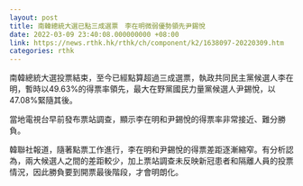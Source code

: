 ```yaml
---
layout: post
title: 南韓總統大選已點三成選票　李在明微弱優勢領先尹錫悅
date: 2022-03-09 23:40:08.000000000 +08:00
link: https://news.rthk.hk/rthk/ch/component/k2/1638097-20220309.htm
categories: rthk
---
```


南韓總統大選投票結束，至今已經點算超過三成選票，執政共同民主黨候選人李在明，暫時以49.63%的得票率領先，最大在野黨國民力量黨候選人尹錫悅，以47.08%緊隨其後。

當地電視台早前發布票站調查，顯示李在明和尹錫悅的得票率非常接近、難分勝負。

韓聯社報道，隨著點票工作進行，李在明和尹錫悅的得票差距逐漸縮窄。有分析認為，兩大候選人之間的差距較少，加上票站調查未反映新冠患者和隔離人員的投票情況，因此勝負要到開票最後階段，才會明朗化。
